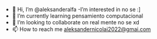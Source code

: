 - 👋 Hi, I’m @aleksanderalfa
-I’m interested in  no se  :]
- 🌱 I’m currently learning  pensamiento computacional
- 💞️ I’m looking to collaborate on  real mente no se xd
- 📫 How to reach me aleksandernicolai2022@gmai.com

<!---
aleksanderalfa/aleksanderalfa is a ✨ special ✨ repository because its `README.md` (this file) appears on your GitHub profile.
You can click the Preview link to take a look at your changes.
--->
